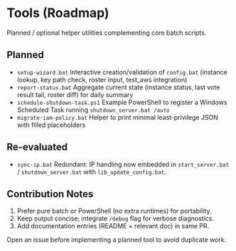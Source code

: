 # Tools (Roadmap)

Planned / optional helper utilities complementing core batch scripts.

## Planned
- `setup-wizard.bat`  Interactive creation/validation of `config.bat` (instance lookup, key path check, roster input, test_aws integration)
- `report-status.bat`  Aggregate current state (instance status, last vote result tail, roster diff) for daily summary
- `schedule-shutdown-task.ps1`  Example PowerShell to register a Windows Scheduled Task running `shutdown_server.bat /auto`
- `migrate-iam-policy.bat`  Helper to print minimal least-privilege JSON with filled placeholders

## Re-evaluated
- `sync-ip.bat` Redundant: IP handling now embedded in `start_server.bat` / `shutdown_server.bat` with `lib_update_config.bat`.

## Contribution Notes
1. Prefer pure batch or PowerShell (no extra runtimes) for portability.
2. Keep output concise; integrate `/debug` flag for verbose diagnostics.
3. Add documentation entries (README + relevant doc) in same PR.

Open an issue before implementing a planned tool to avoid duplicate work.
